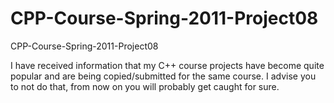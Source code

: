 CPP-Course-Spring-2011-Project08
================================

CPP-Course-Spring-2011-Project08

I have received information that my C++ course projects have become quite popular and are being copied/submitted for the same course. I advise you to not do that, from now on you will probably get caught for sure.
